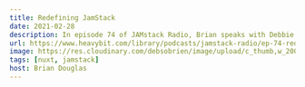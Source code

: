 ```yaml
---
title: Redefining JamStack
date: 2021-02-28
description: In episode 74 of JAMstack Radio, Brian speaks with Debbie O’Brien of NuxtJS. They discuss the use cases of NuxtJS, tactics for engaging open source communities, and the importance of rewarding project maintainers.
url: https://www.heavybit.com/library/podcasts/jamstack-radio/ep-74-redefining-jamstack-with-debbie-obrien-of-nuxtjs
image: https://res.cloudinary.com/debsobrien/image/upload/c_thumb,w_200,g_face/v1607252078/debbie.codes/podcasts/jamstack-radio-1024x1024_k1vkrp.jpg
tags: [nuxt, jamstack]
host: Brian Douglas
---
```

